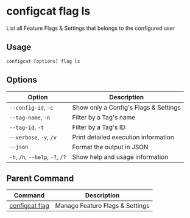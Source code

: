 # configcat flag ls
List all Feature Flags & Settings that belongs to the configured user
## Usage
```
configcat [options] flag ls
```
## Options
| Option | Description |
| ------ | ----------- |
| `--config-id`, `-c` | Show only a Config's Flags & Settings |
| `--tag-name`, `-n` | Filter by a Tag's name |
| `--tag-id`, `-t` | Filter by a Tag's ID |
| `--verbose`, `-v`, `/v` | Print detailed execution information |
| `--json` | Format the output in JSON |
| `-h`, `/h`, `--help`, `-?`, `/?` | Show help and usage information |
## Parent Command
| Command | Description |
| ------ | ----------- |
| [configcat flag](configcat-flag.md) | Manage Feature Flags & Settings |
